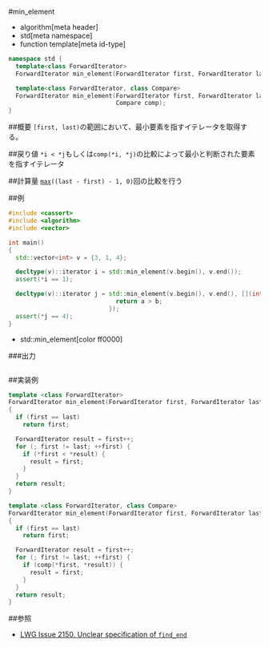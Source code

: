 #min_element
* algorithm[meta header]
* std[meta namespace]
* function template[meta id-type]

```cpp
namespace std {
  template<class ForwardIterator>
  ForwardIterator min_element(ForwardIterator first, ForwardIterator last);

  template<class ForwardIterator, class Compare>
  ForwardIterator min_element(ForwardIterator first, ForwardIterator last,
                              Compare comp);
}
```

##概要
`[first, last)`の範囲において、最小要素を指すイテレータを取得する。


##戻り値
`*i < *j`もしくは`comp(*i, *j)`の比較によって最小と判断された要素を指すイテレータ


##計算量
[`max`](/reference/algorithm/max.md)`((last - first) - 1, 0)`回の比較を行う


##例
```cpp
#include <cassert>
#include <algorithm>
#include <vector>

int main()
{
  std::vector<int> v = {3, 1, 4};

  decltype(v)::iterator i = std::min_element(v.begin(), v.end());
  assert(*i == 1);

  decltype(v)::iterator j = std::min_element(v.begin(), v.end(), [](int a, int b) {
                              return a > b;
                            });
  assert(*j == 4);
}
```
* std::min_element[color ff0000]

###出力
```
```

##実装例
```cpp
template <class ForwardIterator>
ForwardIterator min_element(ForwardIterator first, ForwardIterator last)
{
  if (first == last)
    return first;

  ForwardIterator result = first++;
  for (; first != last; ++first) {
    if (*first < *result) {
      result = first;
    }
  }
  return result;
}

template <class ForwardIterator, class Compare>
ForwardIterator min_element(ForwardIterator first, ForwardIterator last, Compare comp)
{
  if (first == last)
    return first;

  ForwardIterator result = first++;
  for (; first != last; ++first) {
    if (comp(*first, *result)) {
      result = first;
    }
  }
  return result;
}
```

##参照
- [LWG Issue 2150. Unclear specification of `find_end`](http://www.open-std.org/jtc1/sc22/wg21/docs/lwg-defects.html#2150)
